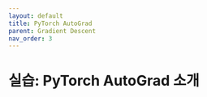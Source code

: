 ```yaml
---
layout: default
title: PyTorch AutoGrad
parent: Gradient Descent
nav_order: 3
---
```


# 실습: PyTorch AutoGrad 소개

